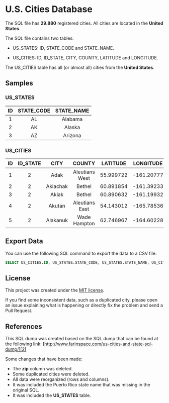 # U.S. Cities Database

The SQL file has **29.880** registered cities. All cities are located in the **United States**.

The SQL file contains two tables:

 - US_STATES: ID, STATE_CODE and STATE_NAME.

 - US_CITIES: ID, ID_STATE, CITY, COUNTY, LATITUDE and LONGITUDE.

The US_CITIES table has all (or almost all) cities from the **United States**.

## Samples

### US_STATES

| ID | STATE_CODE | STATE_NAME |
|:--:|:----------:|:----------:|
|  1 |     AL     |   Alabama  |
|  2 |     AK     |   Alaska   |
|  3 |     AZ     |   Arizona  |

### US_CITIES

| ID | ID_STATE |      CITY      |      COUNTY      | LATITUDE  | LONGITUDE  |
|:--:|:--------:|:--------------:|:----------------:|:---------:|:----------:|
|  1 |    2     |      Adak      |  Aleutians West  | 55.999722 | -161.20777 |
|  2 |    2     |    Akiachak    |      Bethel      | 60.891854 | -161.39233 |
|  3 |    2     |     Akiak      |      Bethel      | 60.890632 | -161.19932 |
|  4 |    2     |     Akutan     |  Aleutians East  | 54.143012 | -165.78536 |
|  5 |    2     |    Alakanuk    |   Wade Hampton   | 62.746967 | -164.60228 |


## Export Data

You can use the following SQL command to export the data to a CSV file.

``` sql
SELECT US_CITIES.ID, US_STATES.STATE_CODE, US_STATES.STATE_NAME, US_CITIES.CITY, US_CITIES.COUNTY, US_CITIES.LATITUDE, US_CITIES.LONGITUDE FROM US_STATES INNER JOIN US_CITIES ON US_STATES.ID = US_CITIES.ID_STATE ORDER BY US_CITIES.ID ASC INTO OUTFILE 'C:/US_Cities.csv' FIELDS TERMINATED BY ';' ENCLOSED BY '' LINES TERMINATED BY '\n';
```

## License

This project was created under the [MIT license][1].

If you find some inconsistent data, such as a duplicated city, please open an issue explaining what is happening or directly fix the problem and send a Pull Request.

## References

This SQL dump was created based on the SQL dump that can be found at the following link:
[http://www.farinspace.com/us-cities-and-state-sql-dump/][2]

Some changes that have been made:

 - The **zip** column was deleted.
 - Some duplicated cities were deleted.
 - All data were reorganized (rows and columns).
 - It was included the Puerto Rico state name that was missing in the original SQL.
 - It was included the **US_STATES** table.

  [1]: LICENSE
  [2]: http://www.farinspace.com/us-cities-and-state-sql-dump/
